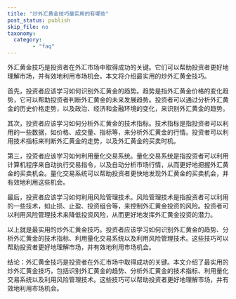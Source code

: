 ```yaml
---
title: "炒外汇黄金技巧最实用的有哪些"
post_status: publish
skip_file: no
taxonomy:
  category:
        - "faq"
---
```


外汇黄金技巧是投资者在外汇市场中取得成功的关键。它们可以帮助投资者更好地理解市场，并有效地利用市场机会。本文将介绍最实用的炒外汇黄金技巧。

首先，投资者应该学习如何识别外汇黄金的趋势。趋势是指外汇黄金价格的变化趋势，它可以帮助投资者判断外汇黄金的未来发展趋势。投资者可以通过分析外汇黄金的历史价格走势，以及政治、经济和金融环境的变化，来识别外汇黄金的趋势。

其次，投资者应该学习如何分析外汇黄金的技术指标。技术指标是指投资者可以利用的一些数据，如价格、成交量、指标等，来分析外汇黄金的行情。投资者可以利用技术指标来判断外汇黄金的走势，以及外汇黄金的买卖时机。

第三，投资者应该学习如何利用量化交易系统。量化交易系统是指投资者可以利用计算机程序来自动执行交易指令，以及自动分析市场行情，从而更好地把握外汇黄金的买卖机会。量化交易系统可以帮助投资者更快地发现外汇黄金的买卖机会，并有效地利用这些机会。

最后，投资者应该学习如何利用风险管理技术。风险管理技术是指投资者可以利用的一些技术，如止损、止盈、投资组合等，来控制外汇黄金投资的风险。投资者可以利用风险管理技术来降低投资风险，从而更好地发挥外汇黄金投资的潜力。

以上就是最实用的炒外汇黄金技巧。投资者应该学习如何识别外汇黄金的趋势、分析外汇黄金的技术指标、利用量化交易系统以及利用风险管理技术。这些技巧可以帮助投资者更好地理解市场，并有效地利用市场机会。

结论：外汇黄金技巧是投资者在外汇市场中取得成功的关键。本文介绍了最实用的炒外汇黄金技巧，包括识别外汇黄金的趋势、分析外汇黄金的技术指标、利用量化交易系统以及利用风险管理技术。这些技巧可以帮助投资者更好地理解市场，并有效地利用市场机会。
